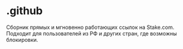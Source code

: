 # .github
Сборник прямых и мгновенно работающих ссылок на Stake.com. Подходит для пользователей из РФ и других стран, где возможны блокировки.
